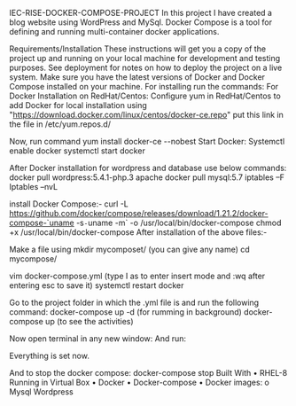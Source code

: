 IEC-RISE-DOCKER-COMPOSE-PROJECT
In this project I have created a blog website using WordPress and MySql. Docker Compose is a tool for defining and running multi-container docker applications. 

Requirements/Installation
These instructions will get you a copy of the project up and running on your local machine for development and testing purposes. See deployment for notes on how to deploy the project on a live system.
Make sure you have the latest versions of Docker and Docker Compose installed on your machine.
For installing run the commands:
For Docker Installation on RedHat/Centos:
Configure yum in RedHat/Centos to add Docker for local installation
using "https://download.docker.com/linux/centos/docker-ce.repo" put this link in the file in /etc/yum.repos.d/
 
 
Now, run command
yum install docker-ce --nobest
Start Docker:
Systemctl enable docker
systemctl start docker

After Docker installation for wordpress and database use below commands:
docker pull wordpress:5.4.1-php.3 apache
docker pull mysql:5.7
  iptables –F
Iptables –nvL

 

 


 
 
 
install Docker Compose:-
curl -L https://github.com/docker/compose/releases/download/1.21.2/docker-compose-`uname -s`-`uname -m` -o /usr/local/bin/docker-compose
chmod +x /usr/local/bin/docker-compose
After installation of the above files:-

Make a file using
mkdir mycomposet/        (you can give any name)
cd mycompose/

vim docker-compose.yml
(type I as to enter insert mode and :wq after entering esc to save it)
systemctl restart docker
 
 


Go to the project folder in which the .yml file is and run the following command:
docker-compose up -d    (for rumming in background)
docker-compose up       (to see the activities)
 

Now open terminal in any new window:
And run:
 


Everything is set now.
 

 
 
And to stop the docker compose:
docker-compose stop
Built With
•	RHEL-8 Running in Virtual Box
•	Docker
•	Docker-compose
•	Docker images:
o	Mysql
Wordpress


